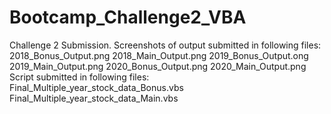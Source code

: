 # Bootcamp_Challenge2_VBA
Challenge 2 Submission.
Screenshots of output submitted in following files:
2018_Bonus_Output.png
2018_Main_Output.png
2019_Bonus_Output.ong
2019_Main_Output.png
2020_Bonus_Output.png
2020_Main_Output.png
Script submitted in following files:
Final_Multiple_year_stock_data_Bonus.vbs
Final_Multiple_year_stock_data_Main.vbs
